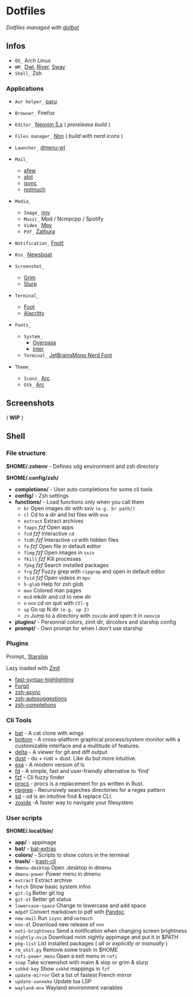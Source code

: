 # Dotfiles

*Dotfiles managed with [dotbot](https://github.com/anishathalye/dotbot)*

## Infos


* `OS_` Arch Linux
* `WM_` [Dwl](https://github.com/djpohly/dwl), [River](https://github.com/ifreund/river), [Sway](https://github.com/swaywm/sway)
* `Shell_` Zsh

### Applications

* `Aur helper_` [paru](https://github.com/Morganamilo/paru)
* `Browser_` Firefox
* `Editor_` [Neovim 5.x](https://github.com/neovim/neovim) ( *prerelease build* )
* `Files manager_` [Nnn](https://github.com/jarun/nnn) ( *build with nerd icons* )
* `Launcher_` [dmenu-wl](https://github.com/nyyManni/dmenu-wayland)
* `Mail_`
  * [afew](https://github.com/afewmail/afew)
  * [alot](https://github.com/pazz/alot)
  * [isync](https://isync.sourceforge.io/)
  * [notmuch](https://notmuchmail.org/)
* `Media_`
  * `Image_` [imv](https://github.com/eXeC64/imv)
  * `Music_` Mpd / Ncmpcpp / Spotify
  * `Video_` [Mpv](https://github.com/mpv-player/mpv)
  * `Pdf_` [Zathura](https://pwmt.org/projects/zathura/)
* `Notification_` [Fnott](https://codeberg.org/dnkl/fnott)
* `Rss_` [Newsboat](https://newsboat.org/)
* `Screenshot_`
  * [Grim](https://github.com/emersion/grim)
  * [Slurp](https://github.com/emersion/slurp)
* `Terminal_`
  * [Foot](https://codeberg.org/dnkl/foot)
  * [Alacritty](https://github.com/jwilm/alacritty)

* `Fonts_`
  * `System_`
    * [Overpass](https://overpassfont.org/)
    * [Inter](https://github.com/rsms/inter)
  * `Terminal_` [JetBrainsMono Nerd Font](https://github.com/ryanoasis/nerd-fonts)
* `Theme_`
  * `Icons_` [Arc](https://github.com/horst3180/arc-icon-theme)
  * `Gtk_` [Arc](https://github.com/horst3180/arc-theme)

## Screenshots

( **WIP** )

## Shell

### File structure

**$HOME/.zshenv** - Defines xdg environment and zsh directory

**$HOME/.config/zsh/**
* **completions/** - User auto completions for some cli tools
* **config/** - Zsh settings
* **functions/** - Load functions only when you call them
    * `br` Open images dir with sxiv `(e.g. br path/)`
    * `cl` Cd to a dir and list files with `exa`
    * `extract` Extract archives
    * `fapps` _fzf_ Open apps
    * `fcd` _fzf_ Interactive `cd`
    * `fcdh` _fzf_ Interactive `cd` with hidden files
    * `fe` _fzf_ Open file in default editor
    * `fimg` _fzf_ Open images in `sxiv`
    * `fkill` _fzf_ Kill processes
    * `fpkg` _fzf_ Search installed packages
    * `frg` _fzf_ Fuzzy grep with `ripgrep` and open in default editor
    * `fvid` _fzf_ Open videos in `mpv`
    * `h-glob` Help for zsh glob
    * `man` Colored man pages
    * `mcd` mkdir and cd to new dir
    * `n` `nnn` cd on quit with `Ctl-g`
    * `up` Go up N dir `(e.g. up 2)`
    * `zn` Jump to a directory with `zoxide` and open it in `neovim`
* **plugins/** - Personnal colors, zinit dir, dircolors and starship config
* **prompt/** - Own prompt for when I don't use starship

### Plugins

Prompt_ [Starship](https://github.com/starship/starship)

Lazy loaded with [Zinit](https://github.com/zdharma/zinit)

* [fast-syntax-highlighting](https://github.com/zdharma/fast-syntax-highlighting)
* [Forgit](https://github.com/wfxr/forgit)
* [zsh-async](https://github.com/mafredri/zsh-async)
* [zsh-autosuggestions](https://github.com/zsh-users/zsh-autosuggestions)
* [zsh-completions](https://github.com/zsh-users/zsh-completions)

### Cli Tools

* [bat](https://github.com/sharkdp/bat) - A cat clone with wings
* [bottom](https://github.com/ClementTsang/bottom) - A cross-platform graphical process/system monitor with a customizable interface and a multitude of features.
* [delta](https://github.com/dandavison/delta) - A viewer for git and diff output
* [dust](https://github.com/bootandy/dust) - du + rust = dust. Like du but more intuitive.
* [exa](https://github.com/ogham/exa) - A modern version of ls
* [fd](https://github.com/sharkdp/fd) - A simple, fast and user-friendly alternative to 'find'
* [fzf](https://github.com/junegunn/fzf) - Cli fuzzy finder
* [procs](https://github.com/dalance/procs) - procs is a replacement for ps written in Rust.
* [ripgrep](https://github.com/BurntSushi/ripgrep) - Recursively searches directories for a regex pattern
* [sd](https://github.com/chmln/sd) - sd is an intuitive find & replace CLI.
* [zoxide](https://github.com/ajeetdsouza/zoxide) -A faster way to navigate your filesystem 

### User scripts 

**$HOME/.local/bin/**

* **app/** - appimage
* **bat/** - [bat-extras](https://github.com/eth-p/bat-extras)
* **colors/** - Scripts to show colors in the terminal
* **trash/** - [trash-cli](https://github.com/andreafrancia/trash-cli)
* `dmenu-desktop` Open .desktop in dmenu
* `dmenu-power` Power menu in dmenu
* `extract` Extract archive
* `fetch` Show basic system infos
* `git-lg` Better git log
* `git-st` Better git status
* `lowercase-space` Change to lowercase and add space
* `mdpdf` Convert markdown to pdf with [Pandoc](https://github.com/jgm/pandoc)
* `new-mail` Run `isync` and `notmuch`
* `nnn-dl` Download new release of `nnn`
* `noti-brightness` Send a notification when changing screen brightness
* `nightly-nvim` Download nvim nightly appimage and put it in $PATH
* `pkg-list` List installed packages ( *all or explicitly or manually* )
* `rm_shit.py` Remove some trash in $HOME
* `rofi-power_menu` Open a exit menu in `rofi`
* `snap` Take screenshot with maim & slop or grim & slurp
* `sxhkd-key` Show `sxkhd` mappings in `fzf`
* `update-mirror` Get a list of fastest French mirror
* `update-sunneko` Update lua LSP
* `wayland-env` Wayland environment variables
